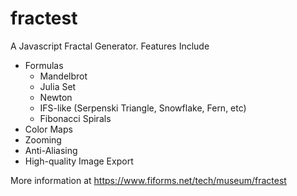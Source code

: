 # fractest

A Javascript Fractal Generator. Features Include

* Formulas
  * Mandelbrot
  * Julia Set
  * Newton
  * IFS-like (Serpenski Triangle, Snowflake, Fern, etc)
  * Fibonacci Spirals
* Color Maps
* Zooming
* Anti-Aliasing
* High-quality Image Export

More information at https://www.fiforms.net/tech/museum/fractest
